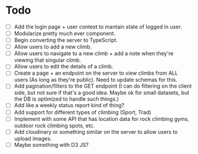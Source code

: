 # Todo

- [ ] Add the login page + user context to mantain state of logged in user.
- [ ] Modularize pretty much ever component.
- [ ] Begin converting the server to TypeScript.
- [ ] Allow users to add a new climb.
- [ ] Allow users to navigate to a new climb + add a note when they're viewing that singular climb.
- [ ] Allow users to edit the details of a climb.
- [ ] Create a page + an endpoint on the server to view climbs from ALL users (As long as they're public). Need to update schemas for this.
- [ ] Add pagination/filters to the GET endpoint (I can do filtering on the client side, but not sure if that's a good idea. Maybe ok for small datasets, but the DB is optimized to handle such things.)
- [ ] Add like a weekly status report kind of thing?
- [ ] Add support for different types of climbing (Sport, Trad)
- [ ] Implement with some API that has location data for rock climbing gyms, outdoor rock climbing spots, etc.
- [ ] Add cloudinary or something similar on the server to allow users to upload images.
- [ ] Maybe something with D3 JS?
